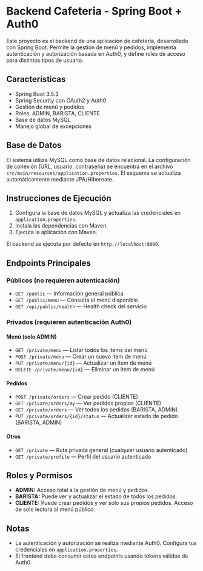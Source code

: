 # Backend Cafeteria - Spring Boot + Auth0

Este proyecto es el backend de una aplicación de cafetería, desarrollado con Spring Boot. Permite la gestión de menú y pedidos, implementa autenticación y autorización basada en Auth0, y define roles de acceso para distintos tipos de usuario.

## Características

- Spring Boot 3.5.3
- Spring Security con OAuth2 y Auth0
- Gestión de menú y pedidos
- Roles: ADMIN, BARISTA, CLIENTE
- Base de datos MySQL
- Manejo global de excepciones

## Base de Datos

El sistema utiliza MySQL como base de datos relacional. La configuración de conexión (URL, usuario, contraseña) se encuentra en el archivo `src/main/resources/application.properties`. El esquema se actualiza automáticamente mediante JPA/Hibernate.

## Instrucciones de Ejecución

1. Configura la base de datos MySQL y actualiza las credenciales en `application.properties`.
2. Instala las dependencias con Maven.
3. Ejecuta la aplicación con Maven.

El backend se ejecuta por defecto en `http://localhost:8080`.

## Endpoints Principales

### Públicos (no requieren autenticación)

- `GET /public` — Información general pública
- `GET /public/menu` — Consulta el menú disponible
- `GET /api/public/health` — Health check del servicio

### Privados (requieren autenticación Auth0)

#### Menú (solo ADMIN)

- `GET /private/menu` — Listar todos los ítems del menú
- `POST /private/menu` — Crear un nuevo ítem de menú
- `PUT /private/menu/{id}` — Actualizar un ítem de menú
- `DELETE /private/menu/{id}` — Eliminar un ítem de menú

#### Pedidos

- `POST /private/orders` — Crear pedido (CLIENTE)
- `GET /private/orders/my` — Ver pedidos propios (CLIENTE)
- `GET /private/orders` — Ver todos los pedidos (BARISTA, ADMIN)
- `PUT /private/orders/{id}/status` — Actualizar estado de pedido (BARISTA, ADMIN)

#### Otros

- `GET /private` — Ruta privada general (cualquier usuario autenticado)
- `GET /private/profile` — Perfil del usuario autenticado

## Roles y Permisos

- **ADMIN:** Acceso total a la gestión de menú y pedidos.
- **BARISTA:** Puede ver y actualizar el estado de todos los pedidos.
- **CLIENTE:** Puede crear pedidos y ver solo sus propios pedidos. Acceso de solo lectura al menú público.

## Notas

- La autenticación y autorización se realiza mediante Auth0. Configura tus credenciales en `application.properties`.
- El frontend debe consumir estos endpoints usando tokens válidos de Auth0.
